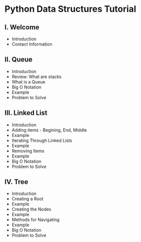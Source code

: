 # Python Data Structures Tutorial
## I. Welcome
* Introduction
* Contact Information
## II. Queue
* Introduction
* Review: What are stacks 
* What is a Queue
* Big O Notation
* Example
* Problem to Solve
## III. Linked List
* Introduction
* Adding items - Begining, End, Middle 
* Example
* Iterating Through Linked Lists
* Example
* Removing Items 
* Example 
* Big O Notation
* Problem to Solve
## IV. Tree
* Introduction
* Creating a Root
* Example 
* Creating the Nodes
* Example
* Methods for Navigating
* Example
* Big O Notation
* Problem to Solve
